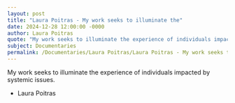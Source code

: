 ```yaml
---
layout: post
title: "Laura Poitras - My work seeks to illuminate the"
date: 2024-12-28 12:00:00 -0000
author: Laura Poitras
quote: "My work seeks to illuminate the experience of individuals impacted by systemic issues."
subject: Documentaries
permalink: /Documentaries/Laura Poitras/Laura Poitras - My work seeks to illuminate the
---
```


My work seeks to illuminate the experience of individuals impacted by systemic issues.

- Laura Poitras
